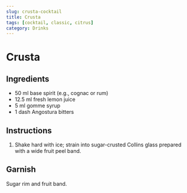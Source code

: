 ```yaml
---
slug: crusta-cocktail
title: Crusta
tags: [cocktail, classic, citrus]
category: Drinks
---
```


# Crusta

## Ingredients

- 50 ml base spirit (e.g., cognac or rum)
- 12.5 ml fresh lemon juice
- 5 ml gomme syrup
- 1 dash Angostura bitters

## Instructions

1. Shake hard with ice; strain into sugar-crusted Collins glass prepared with a wide fruit peel band.

## Garnish

Sugar rim and fruit band.
